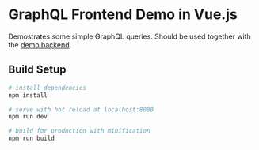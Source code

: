 # GraphQL Frontend Demo in Vue.js

Demostrates some simple GraphQL queries. Should be used together with the [demo backend](https://github.com/m3nu/graphql-demo-backend).

## Build Setup

``` bash
# install dependencies
npm install

# serve with hot reload at localhost:8080
npm run dev

# build for production with minification
npm run build
```
